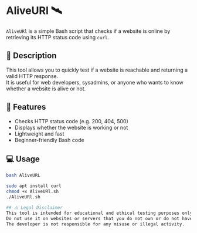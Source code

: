 # AliveURl 🛰️

`AliveURl` is a simple Bash script that checks if a website is online by retrieving its HTTP status code using `curl`.

## 📌 Description

This tool allows you to quickly test if a website is reachable and returning a valid HTTP response.  
It is useful for web developers, sysadmins, or anyone who wants to know whether a website is alive or not.

## 🧪 Features

- Checks HTTP status code (e.g. 200, 404, 500)
- Displays whether the website is working or not
- Lightweight and fast
- Beginner-friendly Bash code

## 💻 Usage

```bash
bash AliveURL

sudo apt install curl
chmod +x AliveURl.sh
./AliveURl.sh

## ⚠️ Legal Disclaimer
This tool is intended for educational and ethical testing purposes only.
Do not use it on websites or servers that you do not own or do not have explicit permission to test.
The developer is not responsible for any misuse or illegal activity.

